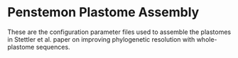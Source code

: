 # Penstemon Plastome Assembly

These are the configuration parameter files used to assemble the plastomes in Stettler et al. paper on improving phylogenetic resolution with whole-plastome sequences.

